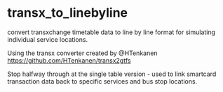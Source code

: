 # transx_to_linebyline
convert transxchange timetable data to line by line format for simulating individual service locations.

Using the transx converter created by @HTenkanen https://github.com/HTenkanen/transx2gtfs

Stop halfway through at the single table version - used to link smartcard transaction data back to specific services and bus stop locations.
